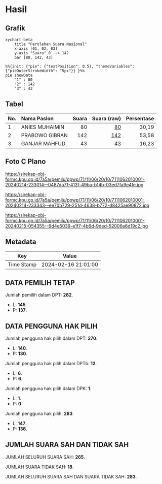 # Hasil

## Grafik

```mermaid
xychart-beta
    title "Perolehan Suara Nasional"
    x-axis [01, 02, 03]
    y-axis "Suara" 0 --> 142
    bar [80, 142, 43]
```

```mermaid
%%{init: {"pie": {"textPosition": 0.5}, "themeVariables": {"pieOuterStrokeWidth": "5px"}} }%%
pie showData
    "1" : 80
    "2" : 142
    "3" : 43
```

## Tabel

| No. | Nama Paslon    | Suara | Suara (raw) | Persentase |
|:--- |:-------------- | -----:| -----------:| ----------:|
| 1   | ANIES MUHAIMIN | 80    | [80][p-1]   | 30,19      |
| 2   | PRABOWO GIBRAN | 142   | [142][p-2]  | 53,58      |
| 3   | GANJAR MAHFUD  | 43    | [43][p-3]   | 16,23      |


[p-1]: https://github.com/gigit-pemilu/pemilu-2024/blob/main/pilpres/hitung-suara/sub/71-sulawesi-utara/sub/11-bolaang-mongondow-selatan/sub/06-helumo/sub/2010-pangia/sub/001-tps/sub/paslon-1.txt
[p-2]: https://github.com/gigit-pemilu/pemilu-2024/blob/main/pilpres/hitung-suara/sub/71-sulawesi-utara/sub/11-bolaang-mongondow-selatan/sub/06-helumo/sub/2010-pangia/sub/001-tps/sub/paslon-2.txt
[p-3]: https://github.com/gigit-pemilu/pemilu-2024/blob/main/pilpres/hitung-suara/sub/71-sulawesi-utara/sub/11-bolaang-mongondow-selatan/sub/06-helumo/sub/2010-pangia/sub/001-tps/sub/paslon-3.txt

## Foto C Plano

https://sirekap-obj-formc.kpu.go.id/7a5a/pemilu/ppwp/71/11/06/20/10/7111062010001-20240214-233014--0487da71-413f-49ba-b14b-03ed7fa9e4fe.jpg

https://sirekap-obj-formc.kpu.go.id/7a5a/pemilu/ppwp/71/11/06/20/10/7111062010001-20240214-233343--ee70b729-251d-4638-b772-d8425ae90872.jpg

https://sirekap-obj-formc.kpu.go.id/7a5a/pemilu/ppwp/71/11/06/20/10/7111062010001-20240215-054355--9d4e5039-e1f7-4b6d-9ded-52006a6d19c2.jpg


## Metadata

| Key        | Value               |
| ---------- | ------------------- |
| Time Stamp | 2024-02-16 21:01:00 |


## DATA PEMILIH TETAP

Jumlah pemilih dalam DPT: **282**.
 * L: **145**.
 * P: **137**.

## DATA PENGGUNA HAK PILIH

Jumlah pengguna hak pilih dalam DPT: **270**.
 * L: **140**.
 * P: **130**.

Jumlah pengguna hak pilih dalam DPTb: **12**.
 * L: **6**.
 * P: **6**.

Jumlah pengguna hak pilih dalam DPK: **1**.
 * L: **1**.
 * P: **0**.

Jumlah pengguna hak pilih: **283**.
 * L: **147**.
 * P: **136**.

## JUMLAH SUARA SAH DAN TIDAK SAH

JUMLAH SELURUH SUARA SAH: **265**.

JUMLAH SUARA TIDAK SAH: **18**.

JUMLAH SELURUH SUARA SAH DAN SUARA TIDAK SAH: **283**.


